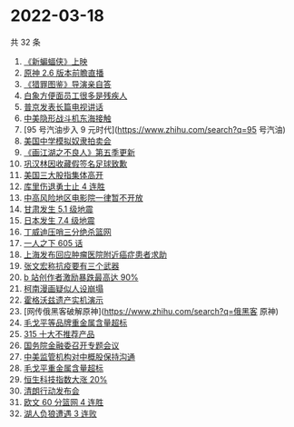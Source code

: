 # 2022-03-18

共 32 条

<!-- BEGIN -->
<!-- 最后更新时间 Fri Mar 18 2022 22:11:47 GMT+0800 (China Standard Time) -->

1. [《新蝙蝠侠》上映](https://www.zhihu.com/search?q=新蝙蝠侠)
1. [原神 2.6 版本前瞻直播](https://www.zhihu.com/search?q=原神)
1. [《猎罪图鉴》导演亲自答](https://www.zhihu.com/search?q=猎罪图鉴)
1. [白象方便面员工很多是残疾人](https://www.zhihu.com/search?q=白象)
1. [普京发表长篇电视讲话](https://www.zhihu.com/search?q=普京长篇电视讲话)
1. [中美隐形战斗机东海接触](https://www.zhihu.com/search?q=中美隐形战斗机)
1. [95 号汽油步入 9 元时代](https://www.zhihu.com/search?q=95 号汽油)
1. [美国中学模拟奴隶拍卖会](https://www.zhihu.com/search?q=模拟奴隶拍卖会)
1. [《画江湖之不良人》第五季更新](https://www.zhihu.com/search?q=画江湖之不良人)
1. [巩汉林因收藏假签名足球致歉](https://www.zhihu.com/search?q=巩汉林)
1. [美国三大股指集体高开](https://www.zhihu.com/search?q=美股大涨)
1. [库里伤退勇士止 4 连胜](https://www.zhihu.com/search?q=勇士)
1. [中高风险地区电影院一律暂不开放](https://www.zhihu.com/search?q=国家电影局发文)
1. [甘肃发生 5.1 级地震](https://www.zhihu.com/search?q=甘肃地震)
1. [日本发生 7.4 级地震](https://www.zhihu.com/search?q=日本地震)
1. [丁威迪压哨三分绝杀篮网](https://www.zhihu.com/search?q=篮网)
1. [一人之下 605 话](https://www.zhihu.com/search?q=一人之下)
1. [上海发布回应肿瘤医院附近癌症患者求助](https://www.zhihu.com/search?q=上海发布回应癌症患者求助)
1. [张文宏称抗疫要有三个武器](https://www.zhihu.com/search?q=张文宏)
1. [b 站创作者激励暴跌最高达 90%](https://www.zhihu.com/search?q=哔哩哔哩)
1. [柯南漫画疑似人设崩塌](https://www.zhihu.com/search?q=柯南)
1. [霍格沃兹遗产实机演示](https://www.zhihu.com/search?q=霍格沃兹遗产)
1. [网传俄黑客破解原神](https://www.zhihu.com/search?q=俄黑客 原神)
1. [毛戈平等品牌重金属含量超标](https://www.zhihu.com/search?q=毛戈平)
1. [315 十大不推荐产品](https://www.zhihu.com/search?q=十大不推荐产品)
1. [国务院金融委召开专题会议](https://www.zhihu.com/search?q=国务院金融委)
1. [中美监管机构对中概股保持沟通](https://www.zhihu.com/search?q=中美监管机构)
1. [毛戈平重金属含量超标](https://www.zhihu.com/search?q=毛戈平)
1. [恒生科技指数大涨 20%](https://www.zhihu.com/search?q=恒生科技指数)
1. [清朗行动发布会](https://www.zhihu.com/search?q=清朗行动)
1. [欧文 60 分篮网 4 连胜](https://www.zhihu.com/search?q=篮网)
1. [湖人负狼遭遇 3 连败](https://www.zhihu.com/search?q=湖人)

<!-- END -->
